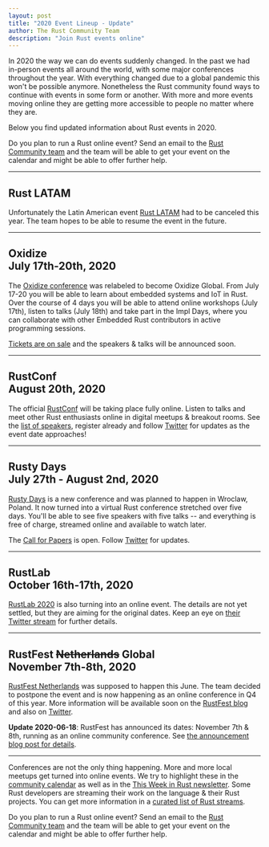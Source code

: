 ```yaml
---
layout: post
title: "2020 Event Lineup - Update"
author: The Rust Community Team
description: "Join Rust events online"
---
```


In 2020 the way we can do events suddenly changed.
In the past we had in-person events all around the world, with some major conferences throughout the year.
With everything changed due to a global pandemic this won't be possible anymore.
Nonetheless the Rust community found ways to continue with events in some form or another.
With more and more events moving online they are getting more accessible to people no matter where they are.

Below you find updated information about Rust events in 2020.

Do you plan to run a Rust online event?
Send an email to the [Rust Community team][community-team] and the team will be able to get your event on the calendar and might be able to offer further help.

---

**Rust LATAM**
---

Unfortunately the Latin American event [Rust LATAM][latam-site] had to be canceled this year.
The team hopes to be able to resume the event in the future.

[latam-site]: https://rustlatam.org/

---

**Oxidize**<br>July 17th-20th, 2020
---

The [Oxidize conference][oxidize-site] was relabeled to become Oxidize Global.
From July 17-20 you will be able to learn about embedded systems and IoT in Rust.
Over the course of 4 days you will be able to attend online workshops (July 17th), listen to talks (July 18th) and take part in the Impl Days, where you can collaborate with other Embedded Rust contributors in active programming sessions.

[Tickets are on sale][oxidize-tickets] and the speakers & talks will be announced soon.

[oxidize-site]: https://oxidizeconf.com/
[oxidize-tickets]: https://oxidizeconf.com/#Schedule

---

**RustConf**<br>August 20th, 2020
---

The official [RustConf][conf-site] will be taking place fully online.
Listen to talks and meet other Rust enthusiasts online in digital meetups & breakout rooms.
See the [list of speakers][conf-speakers], register already and follow [Twitter][conf-twitter] for updates as the event date approaches!

[conf-site]: https://rustconf.com/
[conf-speakers]: https://rustconf.com/speakers
[conf-twitter]: https://twitter.com/rustconf

---

**Rusty Days**<br>July 27th - August 2nd, 2020
---

[Rusty Days][days-site] is a new conference and was planned to happen in Wroclaw, Poland.
It now turned into a virtual Rust conference stretched over five days.
You'll be able to see five speakers with five talks -- and everything is free of charge, streamed online and available to watch later.

The [Call for Papers][days-cfp] is open. Follow [Twitter][days-twitter] for updates.

[days-site]: https://rusty-days.org/
[days-cfp]: https://rusty-days.org/cfp
[days-twitter]: https://twitter.com/rdconf

---

**RustLab**<br>October 16th-17th, 2020
---

[RustLab 2020][lab-site] is also turning into an online event.
The details are not yet settled, but they are aiming for the original dates.
Keep an eye on [their Twitter stream][lab-twitter] for further details.

[lab-site]: https://www.rustlab.it
[lab-twitter]: https://twitter.com/rustlab_conf

---

**RustFest <del>Netherlands</del> Global**<br>November 7th-8th, 2020
---

[RustFest Netherlands][nether-site] was supposed to happen this June.
The team decided to postpone the event and is now happening as an online conference in Q4 of this year.
More information will be available soon on the [RustFest blog][nether-blog] and also on [Twitter][nether-twitter].

**Update 2020-06-18**: RustFest has announced its dates: November 7th & 8th, running as an online community conference.
See [the announcement blog post for details][rustfest-announcement].

[nether-site]: https://netherlands.rustfest.eu/
[nether-blog]: https://blog.rustfest.eu/
[nether-twitter]: https://twitter.com/rustfest
[rustfest-announcement]: https://blog.rustfest.eu/announcing-rustfest-2020

---

Conferences are not the only thing happening.
More and more local meetups get turned into online events.
We try to highlight these in the [community calendar][calendar] as well as in the [This Week in Rust newsletter][twir].
Some Rust developers are streaming their work on the language & their Rust projects.
You can get more information in a [curated list of Rust streams][rust-streaming].

Do you plan to run a Rust online event?
Send an email to the [Rust Community team][community-team] and the team will be able to get your event on the calendar and might be able to offer further help.

[twir]: https://this-week-in-rust.org/
[rust-streaming]: https://github.com/jamesmunns/awesome-rust-streaming
[community-team]: mailto:community@rust-lang.org
[calendar]: https://calendar.google.com/calendar/embed?src=apd9vmbc22egenmtu5l6c5jbfc@group.calendar.google.com
